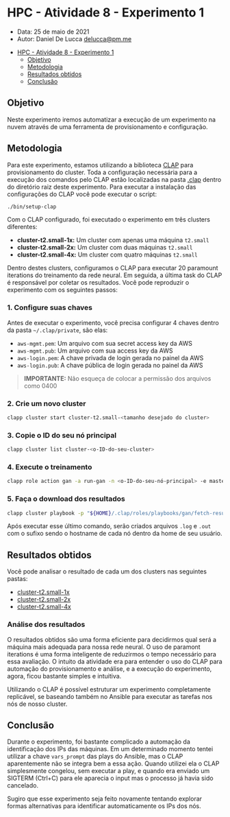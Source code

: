 # HPC - Atividade 8 - Experimento 1

- Data: 25 de maio de 2021
- Autor: Daniel De Lucca <delucca@pm.me>

* [HPC - Atividade 8 - Experimento 1](#)
  * [Objetivo](#objetivo)
  * [Metodologia](#metodologia)
  * [Resultados obtidos](#resultados-obtidos)
  * [Conclusão](#conclusao)

## Objetivo

Neste experimento iremos automatizar a execução de um experimento na nuvem através de uma ferramenta de provisionamento e configuração.

## Metodologia

Para este experimento, estamos utilizando a biblioteca [CLAP](https://github.com/lmcad-unicamp/CLAP) para provisionamento do cluster. Toda a configuração necessária para a execução dos comandos pelo CLAP estão localizadas na pasta [.clap](./.clap) dentro do diretório raiz deste experimento. Para executar a instalação das configurações do CLAP você pode executar o script:

```sh
./bin/setup-clap
```

Com o CLAP configurado, foi executado o experimento em três clusters diferentes:

* **cluster-t2.small-1x:** Um cluster com apenas uma máquina `t2.small`
* **cluster-t2.small-2x:** Um cluster com duas máquinas `t2.small`
* **cluster-t2.small-4x:** Um cluster com quatro máquinas `t2.small`

Dentro destes clusters, configuramos o CLAP para executar 20 paramount iterations do treinamento da rede neural. Em seguida, a última task do CLAP é responsável por coletar os resultados. Você pode reproduzir o experimento com os seguintes passos:

### 1. Configure suas chaves

Antes de executar o experimento, você precisa configurar 4 chaves dentro da pasta `~/.clap/private`, são elas:

* `aws-mgmt.pem`: Um arquivo com sua secret access key da AWS
* `aws-mgmt.pub`: Um arquivo com sua access key da AWS
* `aws-login.pem`: A chave privada de login gerada no painel da AWS
* `aws-login.pub`: A chave pública de login gerada no painel da AWS
> **IMPORTANTE:** Não esqueça de colocar a permissão dos arquivos como 0400

### 2. Crie um novo cluster

```sh
clapp cluster start cluster-t2.small-<tamanho desejado do cluster>
```

### 3. Copie o ID do seu nó principal

```sh
clapp cluster list cluster-<o-ID-do-seu-cluster>
```

### 4. Execute o treinamento

```sh
clapp role action gan -a run-gan -n <o-ID-do-seu-nó-principal> -e master_node_ip=<o-IP-do-seu-nó-principal> -e worker_node_ips=<uma-lista-separada-por-virgulas>
```

### 5. Faça o download dos resultados

```sh
clapp cluster playbook -p "${HOME}/.clap/roles/playbooks/gan/fetch-result.yml" cluster-<ID-do-seu-cluster>
```

Após executar esse último comando, serão criados arquivos `.log` e `.out` com o sufixo sendo o hostname de cada nó dentro da home de seu usuário.

## Resultados obtidos

Você pode analisar o resultado de cada um dos clusters nas seguintes pastas:

* [cluster-t2.small-1x](./results/cluster-t2.small-1x)
* [cluster-t2.small-2x](./results/cluster-t2.small-2x)
* [cluster-t2.small-4x](./results/cluster-t2.small-4x)

### Análise dos resultados

O resultados obtidos são uma forma eficiente para decidirmos qual será a máquina mais adequada para nossa rede neural. O uso de paramont iterations é uma forma inteligente de reduzirmos o tempo necessário para essa avaliação. O intuito da atividade era para entender o uso do CLAP para automação do provisionamento e análise, e a execução do experimento, agora, ficou bastante simples e intuitiva.

Utilizando o CLAP é possível estruturar um experimento completamente replicável, se baseando também no Ansible para executar as tarefas nos nós de nosso cluster.

## Conclusão

Durante o experimento, foi bastante complicado a automação da identificação dos IPs das máquinas. Em um determinado momento tentei utilizar a chave `vars_prompt` das plays do Ansible, mas o CLAP aparentemente não se integra bem a essa ação. Quando utilizei ela o CLAP simplesmente congelou, sem executar a play, e quando era enviado um SIGTERM (Ctrl+C) para ele aparecia o input mas o processo já havia sido cancelado.

Sugiro que esse experimento seja feito novamente tentando explorar formas alternativas para identificar automaticamente os IPs dos nós.

